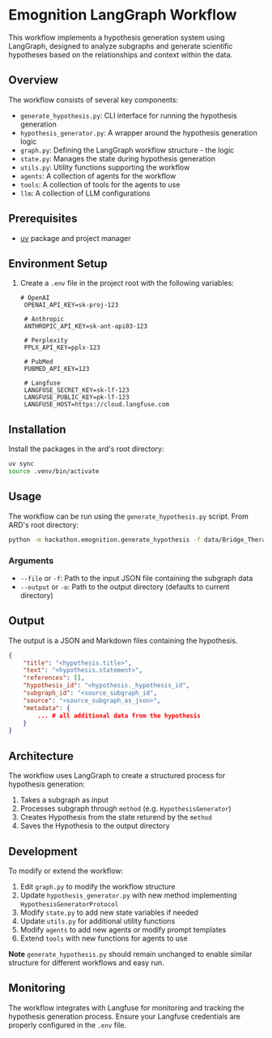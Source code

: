 # Emognition LangGraph Workflow

This workflow implements a hypothesis generation system using LangGraph, designed to analyze subgraphs and generate scientific hypotheses based on the relationships and context within the data.

## Overview

The workflow consists of several key components:

- `generate_hypothesis.py`: CLI interface for running the hypothesis generation
- `hypothesis_generator.py`: A wrapper around the hypothesis generation logic
- `graph.py`: Defining the LangGraph workflow structure - the logic
- `state.py`: Manages the state during hypothesis generation
- `utils.py`: Utility functions supporting the workflow
- `agents`: A collection of agents for the workflow
- `tools`: A collection of tools for the agents to use
- `llm`: A collection of LLM configurations

## Prerequisites

- [uv](https://docs.astral.sh/uv/getting-started/installation/) package and project manager

## Environment Setup

1. Create a `.env` file in the project root with the following variables:

   ```
   # OpenAI
    OPENAI_API_KEY=sk-proj-123

    # Anthropic
    ANTHROPIC_API_KEY=sk-ant-api03-123

    # Perplexity
    PPLX_API_KEY=pplx-123

    # PubMed
    PUBMED_API_KEY=123

    # Langfuse
    LANGFUSE_SECRET_KEY=sk-lf-123
    LANGFUSE_PUBLIC_KEY=pk-lf-123
    LANGFUSE_HOST=https://cloud.langfuse.com
   ```

## Installation

Install the packages in the ard's root directory:

```bash
uv sync
source .venv/bin/activate
```

## Usage

The workflow can be run using the `generate_hypothesis.py` script.
From ARD's root directory:

```bash
python -m hackathon.emognition.generate_hypothesis -f data/Bridge_Therapy.json --output hackathon/emognition/output
```

### Arguments

- `--file` or `-f`: Path to the input JSON file containing the subgraph data
- `--output` or `-o`: Path to the output directory (defaults to current directory)

## Output

The output is a JSON and Markdown files containing the hypothesis.

```json
{
    "title": "<hypothesis.title>",
    "text": "<hypothesis.statement>",
    "references": [],
    "hypothesis_id": "<hypothesis._hypothesis_id",
    "subgraph_id": "<source_subgraph_id",
    "source": "<source_subgraph_as_json>",
    "metadata": {
        ... # all additional data from the hypothesis
    }
}
```

## Architecture

The workflow uses LangGraph to create a structured process for hypothesis generation:

1. Takes a subgraph as input
2. Processes subgraph through `method` (e.g. `HypothesisGenerator`)
3. Creates Hypothesis from the state returend by the `method`
4. Saves the Hypothesis to the output directory

## Development

To modify or extend the workflow:

1. Edit `graph.py` to modify the workflow structure
2. Update `hypothesis_generator.py` with new method implementing `HypothesisGeneratorProtocol`
3. Modify `state.py` to add new state variables if needed
4. Update `utils.py` for additional utility functions
5. Modify `agents` to add new agents or modify prompt templates
6. Extend `tools` with new functions for agents to use

**Note**
`generate_hypothesis.py` should remain unchanged to enable similar structure for different workflows and easy run.

## Monitoring

The workflow integrates with Langfuse for monitoring and tracking the hypothesis generation process. Ensure your Langfuse credentials are properly configured in the `.env` file.
